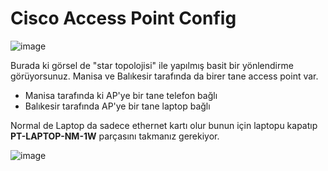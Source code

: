 # Cisco Access Point Config

![image](https://github.com/ugurcomptech/CiscoAPConfig/assets/133202238/9606a193-ce6c-418f-a1c9-1b97497bf2c4)


Burada ki görsel de "star topolojisi" ile yapılmış basit bir yönlendirme görüyorsunuz. Manisa ve Balıkesir tarafında da birer tane access point var.

- Manisa tarafında ki AP'ye bir tane telefon bağlı
- Balıkesir tarafında AP'ye bir tane laptop bağlı

Normal de Laptop da sadece ethernet kartı olur bunun için laptopu kapatıp **PT-LAPTOP-NM-1W** parçasını takmanız gerekiyor.

![image](https://github.com/ugurcomptech/CiscoAPConfig/assets/133202238/d55c1648-efc5-4fec-8c09-c5b0d5a6fb0c)
